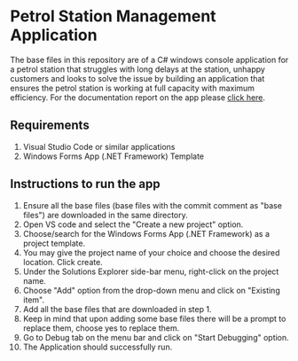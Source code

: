 # Petrol Station Management Application
The base files in this repository are of a C# windows console application for a petrol station that struggles with long delays at the station, unhappy customers and looks to solve the issue by building an application that ensures the petrol station is working at full capacity with maximum efficiency. For the documentation report on the app please [click here](https://github.com/Mo-Farhan/Petrol_Station_Management/blob/main/MOD003212%20Report_SID%201839616.docx).

## Requirements
1. Visual Studio Code or similar applications
2. Windows Forms App (.NET Framework) Template

## Instructions to run the app
1. Ensure all the base files (base files with the commit comment as "base files") are downloaded in the same directory. 
2. Open VS code and select the "Create a new project" option.
3. Choose/search for the Windows Forms App (.NET Framework) as a project template.
4. You may give the project name of your choice and choose the desired location. Click create.
5. Under the Solutions Explorer side-bar menu, right-click on the project name.
6. Choose "Add" option from the drop-down menu and click on "Existing item".
7. Add all the base files that are downloaded in step 1.
8. Keep in mind that upon adding some base files there will be a prompt to replace them, choose yes to replace them.
9. Go to Debug tab on the menu bar and click on "Start Debugging" option.
10. The Application should successfully run.
